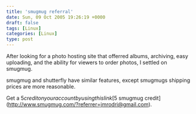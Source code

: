 ```yaml
---
title: 'smugmug referral'
date: Sun, 09 Oct 2005 19:26:19 +0000
draft: false
tags: [Linux]
categories: [Linux]
type: post
---
```


After looking for a photo hosting site that offerred albums, archiving, easy uploading, and the ability for viewers to order photos, I settled on smugmug.

smugmug and shutterfly have similar features, except smugmugs shipping prices are more reasonable.

Get a $5 credit on your account by using this link [$5 smugmug credit](http://www.smugmug.com/?referrer=jmrodri@gmail.com).